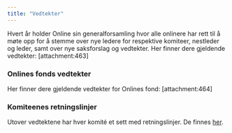 ```yaml
---
title: "Vedtekter"
---
```


Hvert år holder Online sin generalforsamling hvor alle onlinere har rett til å møte opp for å stemme over nye ledere for respektive komiteer, nestleder og leder, samt over nye saksforslag og vedtekter. Her finner dere gjeldende vedtekter: [attachment:463]  

### Onlines fonds vedtekter
Her finner dere gjeldende vedtekter for Onlines fond: [attachment:464]	

### Komiteenes retningslinjer
Utover vedtektene har hver komité et sett med retningslinjer. De finnes [her](https://online.ntnu.no/wiki/online/info/innsikt-og-interface/retningslinjer/).